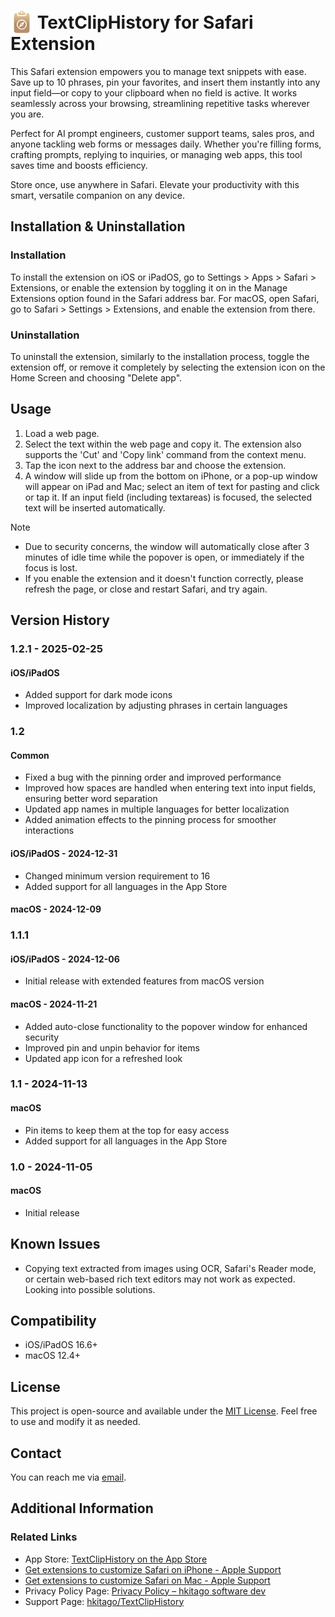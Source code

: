 # <img src="https://raw.githubusercontent.com/hkitago/TextClipHistory/refs/heads/main/Shared%20(App)/Resources/Icon.png" height="36" valign="bottom"/> TextClipHistory for Safari Extension

This Safari extension empowers you to manage text snippets with ease. Save up to 10 phrases, pin your favorites, and insert them instantly into any input field—or copy to your clipboard when no field is active. It works seamlessly across your browsing, streamlining repetitive tasks wherever you are.

Perfect for AI prompt engineers, customer support teams, sales pros, and anyone tackling web forms or messages daily. Whether you're filling forms, crafting prompts, replying to inquiries, or managing web apps, this tool saves time and boosts efficiency.

Store once, use anywhere in Safari. Elevate your productivity with this smart, versatile companion on any device.

## Installation & Uninstallation

### Installation

To install the extension on iOS or iPadOS, go to Settings > Apps > Safari > Extensions, or enable the extension by toggling it on in the Manage Extensions option found in the Safari address bar.
For macOS, open Safari, go to Safari > Settings > Extensions, and enable the extension from there.

### Uninstallation

To uninstall the extension, similarly to the installation process, toggle the extension off, or remove it completely by selecting the extension icon on the Home Screen and choosing "Delete app".

## Usage

1. Load a web page.
2. Select the text within the web page and copy it. The extension also supports the 'Cut' and 'Copy link' command from the context menu.
3. Tap the icon next to the address bar and choose the extension.
4. A window will slide up from the bottom on iPhone, or a pop-up window will appear on iPad and Mac; select an item of text for pasting and click or tap it. If an input field (including textareas) is focused, the selected text will be inserted automatically.

> [!NOTE] 
> - Due to security concerns, the window will automatically close after 3 minutes of idle time while the popover is open, or immediately if the focus is lost.
> - If you enable the extension and it doesn't function correctly, please refresh the page, or close and restart Safari, and try again.

## Version History

### 1.2.1 - 2025-02-25

#### **iOS/iPadOS**

- Added support for dark mode icons
- Improved localization by adjusting phrases in certain languages

### 1.2

#### **Common**

- Fixed a bug with the pinning order and improved performance
- Improved how spaces are handled when entering text into input fields, ensuring better word separation
- Updated app names in multiple languages for better localization
- Added animation effects to the pinning process for smoother interactions

#### **iOS/iPadOS** - 2024-12-31

- Changed minimum version requirement to 16
- Added support for all languages in the App Store

#### **macOS** - 2024-12-09

### 1.1.1

#### **iOS/iPadOS** - 2024-12-06

- Initial release with extended features from macOS version

#### **macOS** - 2024-11-21

- Added auto-close functionality to the popover window for enhanced security
- Improved pin and unpin behavior for items
- Updated app icon for a refreshed look

### 1.1 - 2024-11-13

#### **macOS**

- Pin items to keep them at the top for easy access
- Added support for all languages in the App Store

### 1.0 - 2024-11-05

#### **macOS**

- Initial release

## Known Issues

- Copying text extracted from images using OCR, Safari's Reader mode, or certain web-based rich text editors may not work as expected. Looking into possible solutions.

## Compatibility

- iOS/iPadOS 16.6+
- macOS 12.4+

## License

This project is open-source and available under the [MIT License](LICENSE). Feel free to use and modify it as needed.

## Contact

You can reach me via [email](mailto:hkitago@icloud.com?subject=Support%20for%20TextClipHistory).

## Additional Information

### Related Links

- App Store: [TextClipHistory on the App Store](https://apps.apple.com/app/textcliphistory-for-safari/id6737747660)
- [Get extensions to customize Safari on iPhone - Apple Support](https://support.apple.com/guide/iphone/iphab0432bf6/18.0/ios/18.0)
- [Get extensions to customize Safari on Mac - Apple Support](https://support.apple.com/guide/safari/get-extensions-sfri32508/mac)
- Privacy Policy Page: [Privacy Policy – hkitago software dev](https://hkitago.com/privacy-policy/)
- Support Page: [hkitago/TextClipHistory](https://github.com/hkitago/TextClipHistory/)
